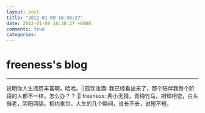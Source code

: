 ```yaml
---
layout: post
title: "2012-01-09 16:38:27"
date: 2012-01-09 16:38:27 +0800
comments: true
categories: 
---
```


# freeness's blog

----------

>
说明你人生阅历丰富啊，哈哈。||孤饮浊酒: 我已经看出来了，那个陪伴我每个阶段的人都不一样，怎么办？？ || freeness: 两小无猜，青梅竹马，相知相恋，白头偕老，阴阳两隔，相约来世。人生的几个瞬间，说长不长，说短不短。